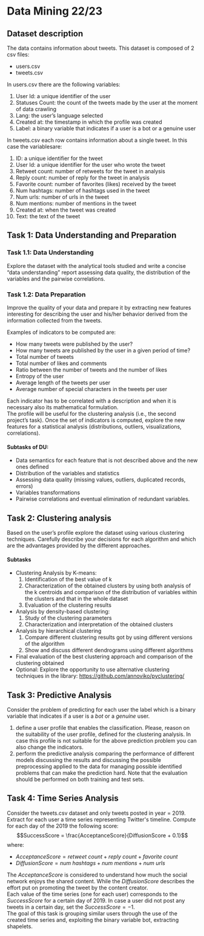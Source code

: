 # Data Mining 22/23

## Dataset description
The data contains information about tweets. This dataset is composed of 2 csv files:
- users.csv
- tweets.csv

In users.csv there are the following variables:
1. User Id: a unique identifier of the user
2. Statuses Count: the count of the tweets made by the user at the moment of data crawling
3. Lang: the user’s language selected
4. Created at: the timestamp in which the profile was created
5. Label: a binary variable that indicates if a user is a bot or a genuine user
  
In tweets.csv each row contains information about a single tweet. In this case the variablesare:
1. ID: a unique identifier for the tweet
2. User Id: a unique identifier for the user who wrote the tweet
3. Retweet count: number of retweets for the tweet in analysis
4. Reply count: number of reply for the tweet in analysis
5. Favorite count: number of favorites (likes) received by the tweet
6. Num hashtags: number of hashtags used in the tweet
7. Num urls: number of urls in the tweet
8. Num mentions: number of mentions in the tweet
9. Created at: when the tweet was created
10. Text: the text of the tweet
  
## Task 1: Data Understanding and Preparation

### Task 1.1: Data Understanding
Explore the dataset with the analytical tools studied and write a concise “data understanding” report assessing data quality, the distribution of the variables and the pairwise correlations.

### Task 1.2: Data Preparation
Improve the quality of your data and prepare it by extracting new features interesting for describing the user and his/her behavior derived from the information collected from the tweets.

Examples of indicators to be computed are:
- How many tweets were published by the user?
- How many tweets are published by the user in a given period of time?
- Total number of tweets
- Total number of likes and comments
- Ratio between the number of tweets and the number of likes
- Entropy of the user
- Average length of the tweets per user
- Average number of special characters in the tweets per user

Each indicator has to be correlated with a description and when it is necessary also its mathematical formulation.  
The profile will be useful for the clustering analysis (i.e., the second project’s task). Once the set of indicators is computed, explore the new features for a statistical analysis (distributions, outliers, visualizations, correlations).

#### Subtasks of DU:
- Data semantics for each feature that is not described above and the new ones defined
- Distribution of the variables and statistics
- Assessing data quality (missing values, outliers, duplicated records, errors)
- Variables transformations
- Pairwise correlations and eventual elimination of redundant variables.
  
## Task 2: Clustering analysis
Based on the user’s profile explore the dataset using various clustering techniques. Carefully describe your decisions for each algorithm and which are the advantages provided by the different approaches.

#### Subtasks
- Clustering Analysis by K-means:
  1. Identification of the best value of k
  2. Characterization of the obtained clusters by using both analysis of the k centroids and comparison of the distribution of variables within the clusters and that in the whole dataset
  3. Evaluation of the clustering results
- Analysis by density-based clustering:
  1. Study of the clustering parameters
  2. Characterization and interpretation of the obtained clusters
- Analysis by hierarchical clustering
  1. Compare different clustering results got by using different versions of the algorithm
  2. Show and discuss different dendrograms using different algorithms
- Final evaluation of the best clustering approach and comparison of the clustering obtained
- Optional: Explore the opportunity to use alternative clustering techniques in the library: https://github.com/annoviko/pyclustering/
  
## Task 3: Predictive Analysis
Consider the problem of predicting for each user the label which is a binary variable that indicates if a user is a *bot* or a *genuine* user.
1. define a user profile that enables the classification. Please, reason on the suitability of the user profile, defined for the clustering analysis. In case this profile is not suitable for the above prediction problem you can also change the indicators.
2. perform the predictive analysis comparing the performance of different models discussing the results and discussing the possible preprocessing applied to the data for managing possible identified problems that can make the prediction hard. Note that the evaluation should be performed on both training and test sets.
  
## Task 4: Time Series Analysis
Consider the tweets.csv dataset and only tweets posted in year = 2019. Extract for each user a time series representing Twitter's timeline. Compute for each day of the 2019 the following score:
$$SuccessScore = \frac{AcceptanceScore}{DiffusionScore + 0.1}$$
where:
- $AcceptanceScore = retweet\ count + reply\ count + favorite\ count$
- $DiffusionScore = num\ hashtags + num\ mentions + num\ urls$

The $AcceptanceScore$ is considered to understand how much the social network enjoys the shared content. While the $DiffusionScore$ describes the effort put on promoting the tweet by the content creator.  
Each value of the time series (one for each user) corresponds to the $SuccessScore$ for a certain day of 2019. In case a user did not post any tweets in a certain day, set the $SuccessScore = -1$.  
The goal of this task is grouping similar users through the use of the created time series and, exploiting the binary variable bot, extracting shapelets.
